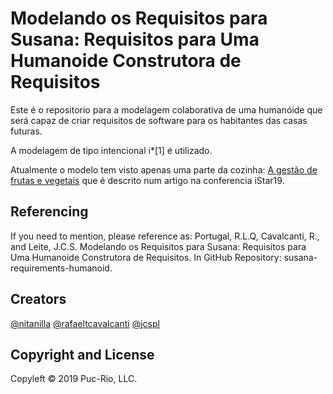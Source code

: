 # Modelando os Requisitos para Susana: Requisitos para Uma Humanoide Construtora de Requisitos

Este é o repositorio para a modelagem colaborativa de uma humanóide que será capaz de criar requisitos de software para os habitantes das casas futuras.

A modelagem de tipo intencional i*[1] é utilizado. 

Atualmente o modelo tem visto apenas uma parte da cozinha: [A gestão de frutas e vegetais](https://github.com/nitanilla/susana-requirements-humanoid/releases/tag/iStar19) que é descrito num artigo na conferencia iStar19.

## Referencing
If you need to mention, please reference as: 
Portugal, R.L.Q, Cavalcanti, R., and Leite, J.C.S. Modelando os Requisitos para Susana: Requisitos para Uma Humanoide Construtora de Requisitos. In GitHub Repository: susana-requirements-humanoid.

## Creators
[@nitanilla](https://github.com/nitanilla)
[@rafaeltcavalcanti](https://github.com/rafaeltcavalcanti)
[@jcspl](https://github.com/jcspl)

## Copyright and License
Copyleft © 2019 Puc-Rio, LLC.  
